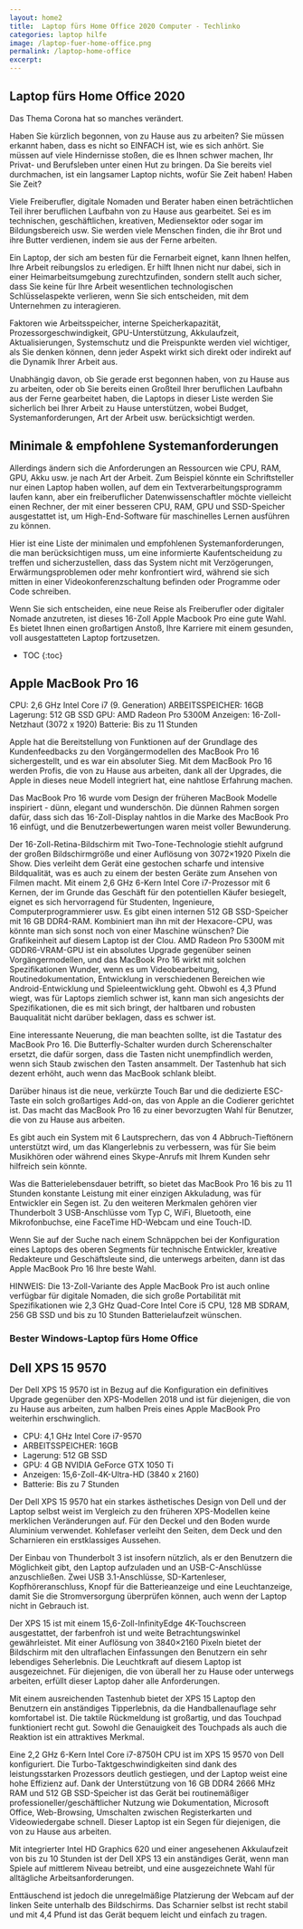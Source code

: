 ```yaml
---
layout: home2
title:  Laptop fürs Home Office 2020 Computer - Techlinko
categories: laptop hilfe
image: /laptop-fuer-home-office.png
permalink: /laptop-home-office
excerpt:  
---
```




## Laptop fürs Home Office 2020

Das Thema Corona hat so manches verändert.

Haben Sie kürzlich begonnen, von zu Hause aus zu arbeiten? Sie müssen erkannt haben, dass es nicht so EINFACH ist, wie es sich anhört. Sie müssen auf viele Hindernisse stoßen, die es Ihnen schwer machen, Ihr Privat- und Berufsleben unter einen Hut zu bringen. Da Sie bereits viel durchmachen, ist ein langsamer Laptop nichts, wofür Sie Zeit haben! Haben Sie Zeit?

Viele Freiberufler, digitale Nomaden und Berater haben einen beträchtlichen Teil ihrer beruflichen Laufbahn von zu Hause aus gearbeitet. Sei es im technischen, geschäftlichen, kreativen, Mediensektor oder sogar im Bildungsbereich usw. Sie werden viele Menschen finden, die ihr Brot und ihre Butter verdienen, indem sie aus der Ferne arbeiten.

Ein Laptop, der sich am besten für die Fernarbeit eignet, kann Ihnen helfen, Ihre Arbeit reibungslos zu erledigen. Er hilft Ihnen nicht nur dabei, sich in einer Heimarbeitsumgebung zurechtzufinden, sondern stellt auch sicher, dass Sie keine für Ihre Arbeit wesentlichen technologischen Schlüsselaspekte verlieren, wenn Sie sich entscheiden, mit dem Unternehmen zu interagieren.

Faktoren wie Arbeitsspeicher, interne Speicherkapazität, Prozessorgeschwindigkeit, GPU-Unterstützung, Akkulaufzeit, Aktualisierungen, Systemschutz und die Preispunkte werden viel wichtiger, als Sie denken können, denn jeder Aspekt wirkt sich direkt oder indirekt auf die Dynamik Ihrer Arbeit aus.

Unabhängig davon, ob Sie gerade erst begonnen haben, von zu Hause aus zu arbeiten, oder ob Sie bereits einen Großteil Ihrer beruflichen Laufbahn aus der Ferne gearbeitet haben, die Laptops in dieser Liste werden Sie sicherlich bei Ihrer Arbeit zu Hause unterstützen, wobei Budget, Systemanforderungen, Art der Arbeit usw. berücksichtigt werden.

## Minimale & empfohlene Systemanforderungen

Allerdings ändern sich die Anforderungen an Ressourcen wie CPU, RAM, GPU, Akku usw. je nach Art der Arbeit. Zum Beispiel könnte ein Schriftsteller nur einen Laptop haben wollen, auf dem ein Textverarbeitungsprogramm laufen kann, aber ein freiberuflicher Datenwissenschaftler möchte vielleicht einen Rechner, der mit einer besseren CPU, RAM, GPU und SSD-Speicher ausgestattet ist, um High-End-Software für maschinelles Lernen ausführen zu können.

Hier ist eine Liste der minimalen und empfohlenen Systemanforderungen, die man berücksichtigen muss, um eine informierte Kaufentscheidung zu treffen und sicherzustellen, dass das System nicht mit Verzögerungen, Erwärmungsproblemen oder mehr konfrontiert wird, während sie sich mitten in einer Videokonferenzschaltung befinden oder Programme oder Code schreiben.

Wenn Sie sich entscheiden, eine neue Reise als Freiberufler oder digitaler Nomade anzutreten, ist dieses 16-Zoll Apple Macbook Pro eine gute Wahl. Es bietet Ihnen einen großartigen Anstoß, Ihre Karriere mit einem gesunden, voll ausgestatteten Laptop fortzusetzen.

* TOC
{:toc}

## Apple MacBook Pro 16

CPU: 2,6 GHz Intel Core i7 (9. Generation)
ARBEITSSPEICHER: 16GB
Lagerung: 512 GB SSD
GPU: AMD Radeon Pro 5300M
Anzeigen: 16-Zoll-Netzhaut (3072 x 1920) 
Batterie: Bis zu 11 Stunden

Apple hat die Bereitstellung von Funktionen auf der Grundlage des Kundenfeedbacks zu den Vorgängermodellen des MacBook Pro 16 sichergestellt, und es war ein absoluter Sieg. Mit dem MacBook Pro 16 werden Profis, die von zu Hause aus arbeiten, dank all der Upgrades, die Apple in dieses neue Modell integriert hat, eine nahtlose Erfahrung machen.

Das MacBook Pro 16 wurde vom Design der früheren MacBook Modelle inspiriert - dünn, elegant und wunderschön. Die dünnen Rahmen sorgen dafür, dass sich das 16-Zoll-Display nahtlos in die Marke des MacBook Pro 16 einfügt, und die Benutzerbewertungen waren meist voller Bewunderung.

Der 16-Zoll-Retina-Bildschirm mit Two-Tone-Technologie stiehlt aufgrund der großen Bildschirmgröße und einer Auflösung von 3072×1920 Pixeln die Show. Dies verleiht dem Gerät eine gestochen scharfe und intensive Bildqualität, was es auch zu einem der besten Geräte zum Ansehen von Filmen macht.
Mit einem 2,6 GHz 6-Kern Intel Core i7-Prozessor mit 6 Kernen, der im Grunde das Geschäft für den potentiellen Käufer besiegelt, eignet es sich hervorragend für Studenten, Ingenieure, Computerprogrammierer usw.
Es gibt einen internen 512 GB SSD-Speicher mit 16 GB DDR4-RAM. Kombiniert man ihn mit der Hexacore-CPU, was könnte man sich sonst noch von einer Maschine wünschen?
Die Grafikeinheit auf diesem Laptop ist der Clou. AMD Radeon Pro 5300M mit GDDR6-VRAM-GPU ist ein absolutes Upgrade gegenüber seinen Vorgängermodellen, und das MacBook Pro 16 wirkt mit solchen Spezifikationen Wunder, wenn es um Videobearbeitung, Routinedokumentation, Entwicklung in verschiedenen Bereichen wie Android-Entwicklung und Spieleentwicklung geht.
Obwohl es 4,3 Pfund wiegt, was für Laptops ziemlich schwer ist, kann man sich angesichts der Spezifikationen, die es mit sich bringt, der haltbaren und robusten Bauqualität nicht darüber beklagen, dass es schwer ist.

Eine interessante Neuerung, die man beachten sollte, ist die Tastatur des MacBook Pro 16. Die Butterfly-Schalter wurden durch Scherenschalter ersetzt, die dafür sorgen, dass die Tasten nicht unempfindlich werden, wenn sich Staub zwischen den Tasten ansammelt. Der Tastenhub hat sich dezent erhöht, auch wenn das MacBook schlank bleibt.

Darüber hinaus ist die neue, verkürzte Touch Bar und die dedizierte ESC-Taste ein solch großartiges Add-on, das von Apple an die Codierer gerichtet ist. Das macht das MacBook Pro 16 zu einer bevorzugten Wahl für Benutzer, die von zu Hause aus arbeiten.

Es gibt auch ein System mit 6 Lautsprechern, das von 4 Abbruch-Tieftönern unterstützt wird, um das Klangerlebnis zu verbessern, was für Sie beim Musikhören oder während eines Skype-Anrufs mit Ihrem Kunden sehr hilfreich sein könnte.

Was die Batterielebensdauer betrifft, so bietet das MacBook Pro 16 bis zu 11 Stunden konstante Leistung mit einer einzigen Akkuladung, was für Entwickler ein Segen ist. Zu den weiteren Merkmalen gehören vier Thunderbolt 3 USB-Anschlüsse vom Typ C, WiFi, Bluetooth, eine Mikrofonbuchse, eine FaceTime HD-Webcam und eine Touch-ID. 

Wenn Sie auf der Suche nach einem Schnäppchen bei der Konfiguration eines Laptops des oberen Segments für technische Entwickler, kreative Redakteure und Geschäftsleute sind, die unterwegs arbeiten, dann ist das Apple MacBook Pro 16 Ihre beste Wahl.

HINWEIS: Die 13-Zoll-Variante des Apple MacBook Pro ist auch online verfügbar für digitale Nomaden, die sich große Portabilität mit Spezifikationen wie 2,3 GHz Quad-Core Intel Core i5 CPU, 128 MB SDRAM, 256 GB SSD und bis zu 10 Stunden Batterielaufzeit wünschen.


### Bester Windows-Laptop fürs Home Office

## Dell XPS 15 9570

Der Dell XPS 15 9570 ist in Bezug auf die Konfiguration ein definitives Upgrade gegenüber den XPS-Modellen 2018 und ist für diejenigen, die von zu Hause aus arbeiten, zum halben Preis eines Apple MacBook Pro weiterhin erschwinglich.

* CPU: 4,1 GHz Intel Core i7-9570
* ARBEITSSPEICHER: 16GB
* Lagerung: 512 GB SSD
* GPU: 4 GB NVIDIA GeForce GTX 1050 Ti
* Anzeigen: 15,6-Zoll-4K-Ultra-HD (3840 x 2160)
* Batterie: Bis zu 7 Stunden

Der Dell XPS 15 9570 hat ein starkes ästhetisches Design von Dell und der Laptop selbst weist im Vergleich zu den früheren XPS-Modellen keine merklichen Veränderungen auf. Für den Deckel und den Boden wurde Aluminium verwendet. Kohlefaser verleiht den Seiten, dem Deck und den Scharnieren ein erstklassiges Aussehen.

Der Einbau von Thunderbolt 3 ist insofern nützlich, als er den Benutzern die Möglichkeit gibt, den Laptop aufzuladen und an USB-C-Anschlüsse anzuschließen. Zwei USB 3.1-Anschlüsse, SD-Kartenleser, Kopfhöreranschluss, Knopf für die Batterieanzeige und eine Leuchtanzeige, damit Sie die Stromversorgung überprüfen können, auch wenn der Laptop nicht in Gebrauch ist.

Der XPS 15 ist mit einem 15,6-Zoll-InfinityEdge 4K-Touchscreen ausgestattet, der farbenfroh ist und weite Betrachtungswinkel gewährleistet. Mit einer Auflösung von 3840×2160 Pixeln bietet der Bildschirm mit den ultraflachen Einfassungen den Benutzern ein sehr lebendiges Seherlebnis. Die Leuchtkraft auf diesem Laptop ist ausgezeichnet. Für diejenigen, die von überall her zu Hause oder unterwegs arbeiten, erfüllt dieser Laptop daher alle Anforderungen.

Mit einem ausreichenden Tastenhub bietet der XPS 15 Laptop den Benutzern ein anständiges Tipperlebnis, da die Handballenauflage sehr komfortabel ist. Die taktile Rückmeldung ist großartig, und das Touchpad funktioniert recht gut. Sowohl die Genauigkeit des Touchpads als auch die Reaktion ist ein attraktives Merkmal.

Eine 2,2 GHz 6-Kern Intel Core i7-8750H CPU ist im XPS 15 9570 von Dell konfiguriert. Die Turbo-Taktgeschwindigkeiten sind dank des leistungsstarken Prozessors deutlich gestiegen, und der Laptop weist eine hohe Effizienz auf. Dank der Unterstützung von 16 GB DDR4 2666 MHz RAM und 512 GB SSD-Speicher ist das Gerät bei routinemäßiger professioneller/geschäftlicher Nutzung wie Dokumentation, Microsoft Office, Web-Browsing, Umschalten zwischen Registerkarten und Videowiedergabe schnell. Dieser Laptop ist ein Segen für diejenigen, die von zu Hause aus arbeiten.

Mit integrierter Intel HD Graphics 620 und einer angesehenen Akkulaufzeit von bis zu 10 Stunden ist der Dell XPS 13 ein anständiges Gerät, wenn man Spiele auf mittlerem Niveau betreibt, und eine ausgezeichnete Wahl für alltägliche Arbeitsanforderungen.

Enttäuschend ist jedoch die unregelmäßige Platzierung der Webcam auf der linken Seite unterhalb des Bildschirms. Das Scharnier selbst ist recht stabil und mit 4,4 Pfund ist das Gerät bequem leicht und einfach zu tragen.